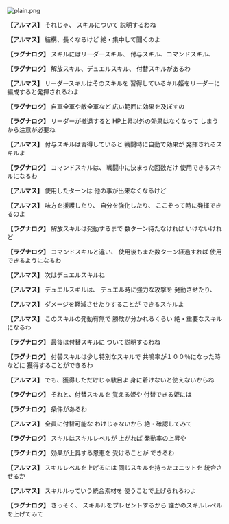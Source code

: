 
![plain.png](../images/backgrounds/plain.png)

**【アルマス】**
それじゃ、
スキルについて
説明するわね

**【アルマス】**
結構、長くなるけど
絶・集中して聞くのよ

**【ラグナロク】**
スキルにはリーダースキル、
付与スキル、コマンドスキル、

**【ラグナロク】**
解放スキル、デュエルスキル、
付替スキルがあるわ

**【アルマス】**
リーダースキルはそのスキルを
習得しているキル姫をリーダーに
編成すると発揮されるわよ

**【ラグナロク】**
自軍全軍や敵全軍など
広い範囲に効果を及ぼすの

**【ラグナロク】**
リーダーが撤退すると
HP上昇以外の効果はなくなって
しまうから注意が必要ね

**【アルマス】**
付与スキルは習得していると
戦闘時に自動で効果が
発揮されるスキルよ

**【ラグナロク】**
コマンドスキルは、
戦闘中に決まった回数だけ
使用できるスキルになるわ

**【アルマス】**
使用したターンは
他の事が出来なくなるけど

**【アルマス】**
味方を援護したり、
自分を強化したり、
ここぞって時に発揮できるのよ

**【ラグナロク】**
解放スキルは発動するまで
数ターン待たなければ
いけないけれど

**【ラグナロク】**
コマンドスキルと違い、
使用後もまた数ターン経過すれば
使用できるようになるわ

**【アルマス】**
次はデュエルスキルね

**【アルマス】**
デュエルスキルは、
デュエル時に強力な攻撃を
発動させたり、

**【アルマス】**
ダメージを軽減させたりすることが
できるスキルよ

**【アルマス】**
このスキルの発動有無で
勝敗が分かれるくらい
絶・重要なスキルになるわ

**【ラグナロク】**
最後は付替スキルに
ついて説明するわね

**【ラグナロク】**
付替スキルは少し特別なスキルで
共鳴率が１００％になった時などに
獲得することができるわ

**【アルマス】**
でも、獲得しただけじゃ駄目よ
身に着けないと使えないからね

**【ラグナロク】**
それと、付替スキルを
覚える姫や
付替できる姫には

**【ラグナロク】**
条件があるわ

**【アルマス】**
全員に付替可能な
わけじゃないから
絶・確認してみて

**【ラグナロク】**
スキルはスキルレベルが
上がれば
発動率の上昇や

**【ラグナロク】**
効果が上昇する恩恵を
受けることが
できるわ

**【アルマス】**
スキルレベルを上げるには
同じスキルを持ったユニットを
統合させるか

**【アルマス】**
スキルルっていう統合素材を
使うことで上げられるわよ

**【ラグナロク】**
さっそく、
スキルルをプレゼントするから
誰かのスキルレベルを上げてみて